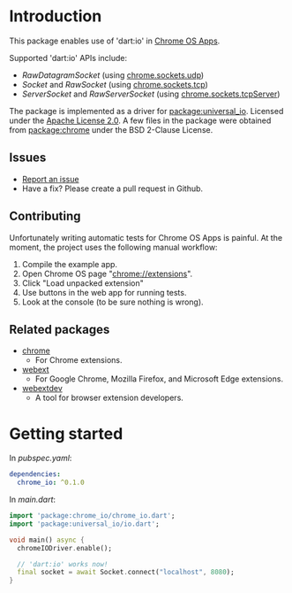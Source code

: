 # Introduction
This package enables use of 'dart:io' in [Chrome OS Apps](https://developer.chrome.com/apps).

Supported 'dart:io' APIs include:
  * _RawDatagramSocket_ (using [chrome.sockets.udp](https://developer.chrome.com/apps/sockets_udp))
  * _Socket_ and _RawSocket_ (using [chrome.sockets.tcp](https://developer.chrome.com/apps/sockets_tcp))
  * _ServerSocket_ and _RawServerSocket_ (using [chrome.sockets.tcpServer](https://developer.chrome.com/apps/sockets_tcpserver))

The package is implemented as a driver for [package:universal_io](https://pub.dev/packages/universal_io).
Licensed under the [Apache License 2.0](LICENSE). A few files in the package were obtained from
[package:chrome](https://pub.dev/packages/chrome) under the BSD 2-Clause License.

## Issues
  * [Report an issue](https://github.com/terrier989/chrome_io/issues)
  * Have a fix? Please create a pull request in Github.

## Contributing
Unfortunately writing automatic tests for Chrome OS Apps is painful. At the moment, the project uses
the following manual workflow:
  1. Compile the example app.
  2. Open Chrome OS page "[chrome://extensions](chrome://extensions)".
  3. Click "Load unpacked extension"
  4. Use buttons in the web app for running tests.
  5. Look at the console (to be sure nothing is wrong).

## Related packages
  * [chrome](https://pub.dev/packages/chrome)
    * For Chrome extensions.
  * [webext](https://pub.dev/packages/webext)
    * For Google Chrome, Mozilla Firefox, and Microsoft Edge extensions.
  * [webextdev](https://pub.dev/packages/webextdev)
    * A tool for browser extension developers.

# Getting started
In _pubspec.yaml_:
```yaml
dependencies:
  chrome_io: ^0.1.0
```

In _main.dart_:
```dart
import 'package:chrome_io/chrome_io.dart';
import 'package:universal_io/io.dart';

void main() async {
  chromeIODriver.enable();

  // 'dart:io' works now!
  final socket = await Socket.connect("localhost", 8080);
}
```